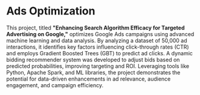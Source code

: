 # Ads Optimization

This project, titled **"Enhancing Search Algorithm Efficacy for Targeted Advertising on Google,"** optimizes Google Ads campaigns using advanced machine learning and data analysis. By analyzing a dataset of 50,000 ad interactions, it identifies key factors influencing click-through rates (CTR) and employs Gradient Boosted Trees (GBT) to predict ad clicks. A dynamic bidding recommender system was developed to adjust bids based on predicted probabilities, improving targeting and ROI. Leveraging tools like Python, Apache Spark, and ML libraries, the project demonstrates the potential for data-driven enhancements in ad relevance, audience engagement, and campaign efficiency.
